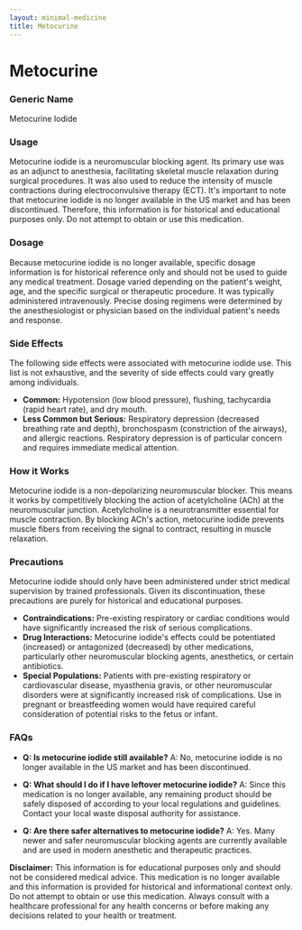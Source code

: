 ```yaml
---
layout: minimal-medicine
title: Metocurine
---
```


# Metocurine
### Generic Name
Metocurine Iodide

### Usage
Metocurine iodide is a neuromuscular blocking agent.  Its primary use was as an adjunct to anesthesia, facilitating skeletal muscle relaxation during surgical procedures. It was also used to reduce the intensity of muscle contractions during electroconvulsive therapy (ECT).  It's important to note that metocurine iodide is no longer available in the US market and has been discontinued.  Therefore, this information is for historical and educational purposes only.  Do not attempt to obtain or use this medication.

### Dosage
Because metocurine iodide is no longer available, specific dosage information is for historical reference only and should not be used to guide any medical treatment. Dosage varied depending on the patient's weight, age, and the specific surgical or therapeutic procedure.  It was typically administered intravenously.  Precise dosing regimens were determined by the anesthesiologist or physician based on the individual patient's needs and response.

### Side Effects
The following side effects were associated with metocurine iodide use.  This list is not exhaustive, and the severity of side effects could vary greatly among individuals.

* **Common:**  Hypotension (low blood pressure), flushing, tachycardia (rapid heart rate), and dry mouth.
* **Less Common but Serious:**  Respiratory depression (decreased breathing rate and depth), bronchospasm (constriction of the airways), and allergic reactions.  Respiratory depression is of particular concern and requires immediate medical attention.


### How it Works
Metocurine iodide is a non-depolarizing neuromuscular blocker. This means it works by competitively blocking the action of acetylcholine (ACh) at the neuromuscular junction.  Acetylcholine is a neurotransmitter essential for muscle contraction. By blocking ACh's action, metocurine iodide prevents muscle fibers from receiving the signal to contract, resulting in muscle relaxation.


### Precautions
Metocurine iodide should only have been administered under strict medical supervision by trained professionals. Given its discontinuation, these precautions are purely for historical and educational purposes.


* **Contraindications:**  Pre-existing respiratory or cardiac conditions would have significantly increased the risk of serious complications.
* **Drug Interactions:**  Metocurine iodide's effects could be potentiated (increased) or antagonized (decreased) by other medications, particularly other neuromuscular blocking agents, anesthetics, or certain antibiotics.
* **Special Populations:**  Patients with pre-existing respiratory or cardiovascular disease, myasthenia gravis, or other neuromuscular disorders were at significantly increased risk of complications.  Use in pregnant or breastfeeding women would have required careful consideration of potential risks to the fetus or infant.


### FAQs

* **Q: Is metocurine iodide still available?**  A: No, metocurine iodide is no longer available in the US market and has been discontinued.

* **Q: What should I do if I have leftover metocurine iodide?** A: Since this medication is no longer available, any remaining product should be safely disposed of according to your local regulations and guidelines. Contact your local waste disposal authority for assistance.

* **Q:  Are there safer alternatives to metocurine iodide?** A:  Yes.  Many newer and safer neuromuscular blocking agents are currently available and are used in modern anesthetic and therapeutic practices.


**Disclaimer:** This information is for educational purposes only and should not be considered medical advice.  This medication is no longer available and this information is provided for historical and informational context only.  Do not attempt to obtain or use this medication. Always consult with a healthcare professional for any health concerns or before making any decisions related to your health or treatment.
